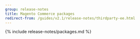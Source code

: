```yaml
---
group: release-notes
title: Magento Commerce packages
redirect-from: /guides/v2.1/release-notes/thirdparty-ee.html
---
```


<!-- The 'packages' variable contains the 'packages' node of the '_data/codebase/v2_1/commerce/composer_lock.json' file
{% assign packages = site.data.codebase.v2_1.commerce.composer_lock.packages %} -->

<!-- The 'packages-dev' variable contains the 'packages-dev' node of the '_data/codebase/v2_1/commerce/composer_lock.json' file
{% assign packages-dev = site.data.codebase.v2_1.commerce.composer_lock.packages-dev %} -->

<!-- The edition variable contains `ee` value from the the _data/var.yml file
{% assign edition = site.data.var.ee %} -->

{% include release-notes/packages.md %}